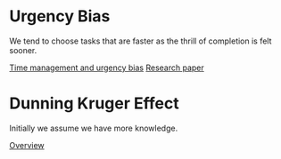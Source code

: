 # Urgency Bias
We tend to choose tasks that are faster as the thrill of completion is felt sooner.

[Time management and urgency bias](https://work.qz.com/1331152/how-to-manage-your-time-better-by-fighting-urgency-bias)
[Research paper](http://www.acrwebsite.org/volumes/v42/acr_v42_17605.pdf)

# Dunning Kruger Effect
Initially we assume we have more knowledge.

[Overview](https://en.wikipedia.org/wiki/Dunning%E2%80%93Kruger_effect)
